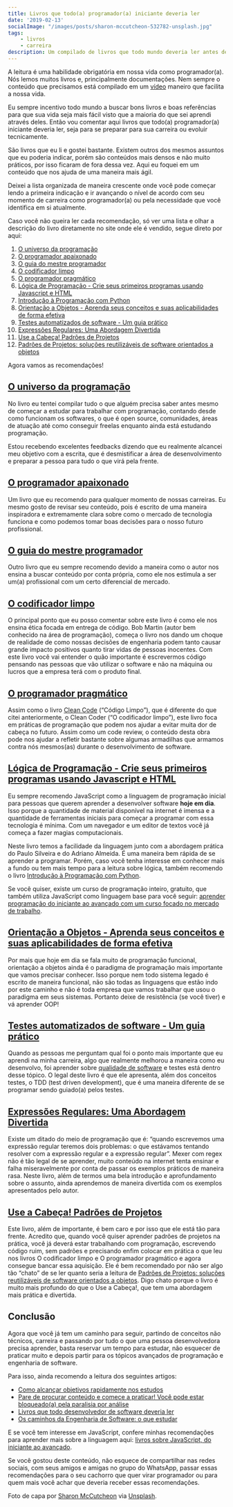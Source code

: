 ```yaml
---
title: Livros que todo(a) programador(a) iniciante deveria ler
date: '2019-02-13'
socialImage: "/images/posts/sharon-mccutcheon-532782-unsplash.jpg"
tags:
    - livros
    - carreira
description: Um compilado de livros que todo mundo deveria ler antes de começar a programar, para aprender programação e também para evoluir antes de ir para os tópicos mais avançados de desenvolvimento de software.
---
```

A leitura é uma habilidade obrigatória em nossa vida como programador(a). Nós lemos muitos livros e, principalmente documentações. Nem sempre o conteúdo que precisamos está compilado em um [vídeo](https://www.youtube.com/c/ouniversodaprogramacao) maneiro que facilita a nossa vida.

Eu sempre incentivo todo mundo a buscar bons livros e boas referências para que sua vida seja mais fácil visto que a maioria do que sei aprendi através deles. Então vou comentar aqui livros que todo(a) programador(a) iniciante deveria ler, seja para se preparar para sua carreira ou evoluir tecnicamente.

São livros que eu li e gostei bastante. Existem outros dos mesmos assuntos que eu poderia indicar, porém são conteúdos mais densos e não muito práticos, por isso ficaram de fora dessa vez. Aqui eu foquei em um conteúdo que nos ajuda de uma maneira mais ágil.

Deixei a lista organizada de maneira crescente onde você pode começar lendo a primeira indicação e ir avançando o nível de acordo com seu momento de carreira como programador(a) ou pela necessidade que você identifica em si atualmente.

Caso você não queira ler cada recomendação, só ver uma lista e olhar a descrição do livro diretamente no site onde ele é vendido, segue direto por aqui:

1. [O universo da programação](https://www.casadocodigo.com.br/products/livro-universo-programacao)
1. [O programador apaixonado](https://www.casadocodigo.com.br/products/livro-programador-apaixonado)
1. [O guia do mestre programador](https://www.casadocodigo.com.br/products/livro-guia-mestre-programador)
1. [O codificador limpo](https://amzn.to/2E8cy3G)
1. [O programador pragmático](https://amzn.to/2WXWHMt)
1. [Lógica de Programação - Crie seus primeiros programas usando Javascript e HTML](https://www.casadocodigo.com.br/products/livro-programacao)
1. [Introdução à Programação com Python](https://amzn.to/2IbtXN0)
1. [Orientação a Objetos - Aprenda seus conceitos e suas aplicabilidades de forma efetiva](https://www.casadocodigo.com.br/products/livro-oo-conceitos)
1. [Testes automatizados de software - Um guia prático](https://www.casadocodigo.com.br/products/livro-testes-de-software)
1. [Expressões Regulares: Uma Abordagem Divertida](https://amzn.to/2E6V7R7)
1. [Use a Cabeça! Padrões de Projetos](https://amzn.to/2TKNCEH)
1. [Padrões de Projetos: soluções reutilizáveis de software orientados a objetos](https://amzn.to/2I89GYM)

Agora vamos as recomendações!

## [O universo da programação](https://www.casadocodigo.com.br/products/livro-universo-programacao)

No livro eu tentei compilar tudo o que alguém precisa saber antes mesmo de começar a estudar para trabalhar com programação, contando desde como funcionam os softwares, o que é open source, comunidades, áreas de atuação até como conseguir freelas enquanto ainda está estudando programação.

Estou recebendo excelentes feedbacks dizendo que eu realmente alcancei meu objetivo com a escrita, que é desmistificar a área de desenvolvimento e preparar a pessoa para tudo o que virá pela frente.

## [O programador apaixonado](https://www.casadocodigo.com.br/products/livro-programador-apaixonado)

Um livro que eu recomendo para qualquer momento de nossas carreiras. Eu mesmo gosto de revisar seu conteúdo, pois é escrito de uma maneira inspiradora e extremamente clara sobre como o mercado de tecnologia funciona e como podemos tomar boas decisões para o nosso futuro profissional.

## [O guia do mestre programador](https://www.casadocodigo.com.br/products/livro-guia-mestre-programador)

Outro livro que eu sempre recomendo devido a maneira como o autor nos ensina a buscar conteúdo por conta própria, como ele nos estimula a ser um(a) profissional com um certo diferencial de mercado.

## [O codificador limpo](https://amzn.to/2E8cy3G)

O principal ponto que eu posso comentar sobre este livro é como ele nos ensina ética focada em entrega de código. Bob Martin (autor bem conhecido na área de programação), começa o livro nos dando um choque de realidade de como nossas decisões de engenharia podem tanto causar grande impacto positivos quanto tirar vidas de pessoas inocentes. Com este livro você vai entender o quão importante é escrevermos código pensando nas pessoas que vão utilizar o software e não na máquina ou lucros que a empresa terá com o produto final.

## [O programador pragmático](https://amzn.to/2WXWHMt)

Assim como o livro [Clean Code](https://amzn.to/2QfW5lF) (“Código Limpo”), que é diferente do que citei anteriormente, o Clean Coder (“O codificador limpo”), este livro foca em práticas de programação que podem nos ajudar a evitar muita dor de cabeça no futuro. Assim como um code review, o conteúdo desta obra pode nos ajudar a refletir bastante sobre algumas armadilhas que armamos contra nós mesmos(as) durante o desenvolvimento de software.

## [Lógica de Programação - Crie seus primeiros programas usando Javascript e HTML](https://www.casadocodigo.com.br/products/livro-programacao)

Eu sempre recomendo JavaScript como a linguagem de programação inicial para pessoas que querem aprender a desenvolver software **hoje em dia**. Isso porque a quantidade de material disponível na internet é imensa e a quantidade de ferramentas iniciais para começar a programar com essa tecnologia é mínima. Com um navegador e um editor de textos você já começa a fazer magias computacionais.

Neste livro temos a facilidade da linguagem junto com a abordagem prática do Paulo Silveira e do Adriano Almeida. É uma maneira bem rápida de se aprender a programar. Porém, caso você tenha interesse em conhecer mais a fundo ou tem mais tempo para a leitura sobre lógica, também recomendo o livro [Introdução à Programação com Python](https://amzn.to/2IbtXN0).

Se você quiser, existe um curso de programação inteiro, gratuito, que também utiliza JavaScript como linguagem base para você seguir: [aprender programação do iniciante ao avançado com um curso focado no mercado de trabalho](/posts/aprender-programação-do-iniciante-ao-avançado-com-um-curso-focado-no-mercado-de-trabalho/).

## [Orientação a Objetos - Aprenda seus conceitos e suas aplicabilidades de forma efetiva](https://www.casadocodigo.com.br/products/livro-oo-conceitos)

Por mais que hoje em dia se fala muito de programação funcional, orientação a objetos ainda é o paradigma de programação mais importante que vamos precisar conhecer. Isso porque nem todo sistema legado é escrito de maneira funcional, não são todas as linguagens que estão indo por este caminho e não é toda empresa que vamos trabalhar que usou o paradigma em seus sistemas. Portanto deixe de resistência (se você tiver) e vá aprender OOP!

## [Testes automatizados de software - Um guia prático](https://www.casadocodigo.com.br/products/livro-testes-de-software)

Quando as pessoas me perguntam qual foi o ponto mais importante que eu aprendi na minha carreira, algo que realmente melhorou a maneira como eu desenvolvo, foi aprender sobre [qualidade de software](https://amzn.to/2WSeB38) e testes está dentro desse tópico. O legal deste livro é que ele apresenta, além dos conceitos testes, o TDD (test driven development), que é uma maneira diferente de se programar sendo guiado(a) pelos testes.

## [Expressões Regulares: Uma Abordagem Divertida](https://amzn.to/2E6V7R7)

Existe um ditado do meio de programação que é: “quando escrevemos uma expressão regular teremos dois problemas: o que estávamos tentando resolver com a expressão regular e a expressão regular”. Mexer com regex não é tão legal de se aprender, muito conteúdo na internet tenta ensinar e falha miseravelmente por conta de passar os exemplos práticos de maneira rasa. Neste livro, além de termos uma bela introdução e aprofundamento sobre o assunto, ainda aprendemos de maneira divertida com os exemplos apresentados pelo autor.

## [Use a Cabeça! Padrões de Projetos](https://amzn.to/2TKNCEH)

Este livro, além de importante, é bem caro e por isso que ele está tão para frente. Acredito que, quando você quiser aprender padrões de projetos na prática, você já deverá estar trabalhando com programação, escrevendo código ruim, sem padrões e precisando enfim colocar em prática o que leu nos livros O codificador limpo e O programador pragmático e agora consegue bancar essa aquisição. Ele é bem recomendado por não ser algo tão “chato” de se ler quanto seria a leitura de [Padrões de Projetos: soluções reutilizáveis de software orientados a objetos](https://amzn.to/2I89GYM). Digo chato porque o livro é muito mais profundo do que o Use a Cabeça!, que tem uma abordagem mais prática e divertida.

## Conclusão

Agora que você já tem um caminho para seguir, partindo de conceitos não técnicos, carreira e passando por tudo o que uma pessoa desenvolvedora precisa aprender, basta reservar um tempo para estudar, não esquecer de praticar muito e depois partir para os tópicos avançados de programação e engenharia de software.

Para isso, ainda recomendo a leitura dos seguintes artigos:

- [Como alcançar objetivos rapidamente nos estudos](/posts/como-alcancar-objetivos-rapidamente-nos-estudos/)
- [Pare de procurar conteúdo e comece a praticar! Você pode estar bloqueado(a) pela paralisia por análise](/posts/pare-de-procurar-conteúdo-e-comece-a-praticar-você-pode-estar-bloqueado-pela-paralisia-por-análise/)
- [Livros que todo desenvolvedor de software deveria ler](/posts/Livros-que-todo-desenvolvedor-de-software-deveria-ler/)
- [Os caminhos da Engenharia de Software: o que estudar](/posts/os-caminhos-da-engenharia-de-software-o-que-estudar/)

E se você tem interesse em JavaScript, confere minhas recomendações para aprender mais sobre a linguagem aqui: [livros sobre JavaScript, do iniciante ao avançado](/posts/Livros-sobre-JavaScript-do-iniciante-ao-avancado-e-ES6/).

Se você gostou deste conteúdo, não esquece de compartilhar nas redes sociais, com seus amigos e amigas no grupo do WhatsApp, passar essas recomendações para o seu cachorro que quer virar programador ou para quem mais você achar que deveria receber essas recomendações.

Foto de capa por [Sharon McCutcheon](https://unsplash.com/@sharonmccutcheon) via [Unsplash](https://unsplash.com/photos/eMP4sYPJ9x0).